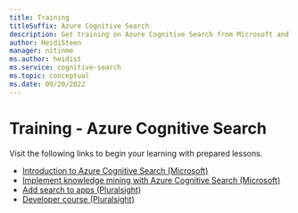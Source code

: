 ```yaml
---
title: Training
titleSuffix: Azure Cognitive Search
description: Get training on Azure Cognitive Search from Microsoft and other vendors.
author: HeidiSteen
manager: nitinme
ms.author: heidist
ms.service: cognitive-search
ms.topic: conceptual
ms.date: 09/20/2022
---
```


# Training - Azure Cognitive Search

Visit the following links to begin your learning with prepared lessons.

+ [Introduction to Azure Cognitive Search (Microsoft)](/training/modules/intro-to-azure-search/)
+ [Implement knowledge mining with Azure Cognitive Search (Microsoft)](/training/paths/implement-knowledge-mining-azure-cognitive-search/)
+ [Add search to apps (Pluralsight)](https://www.pluralsight.com/courses/azure-adding-search-abilities-apps)
+ [Developer course (Pluralsight)](https://www.pluralsight.com/courses/microsoft-azure-textual-content-search-enabling) 